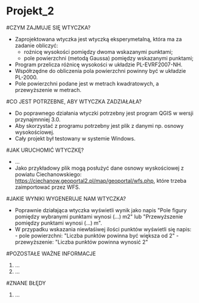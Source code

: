 # Projekt_2

#CZYM ZAJMUJE SIĘ WTYCZKA?
+ Zaprojektowana wtyczka jest wtyczką eksperymetalną, która ma za zadanie obliczyć:
    - rożnicę wysokości pomiędzy dwoma wskazanymi punktami;
    - pole powierzchni (metodą Gaussa) pomiędzy wskazanymi punktami;
+ Program przelicza różnicę wysokości w układzie PL-EVRF2007-NH.
+ Współrzędne do obliczenia pola powierzchni powinny być w układzie PL-2000.
+ Pole powierzchni podane jest w metrach kwadratowych, a przewyższenie w metrach.

#CO JEST POTRZEBNE, ABY WTYCZKA ZADZIAŁAŁA?
+ Do poprawnego działania wtyczki potrzebny jest program QGIS w wersji przynajmnniej 3.0.
+ Aby skorzystać z programu potrzebny jest plik z danymi np. osnowy wysokościowej.
+ Cały projekt był testowany w systemie Windows.

#JAK URUCHOMIĆ WTYCZKĘ?
  +  ... 
  +  Jako przykładowy plik mogą posłużyć dane osnowy wyskościowej z powiatu Ciechanowskiego: https://ciechanow.geoportal2.pl/map/geoportal/wfs.php, które trzeba zaimportować przez WFS.
 
#JAKIE WYNIKI WYGENERUJE NAM WTYCZKA?
 + Poprawnie działająca wtyczka wyświetli wynik jako napis "Pole figury pomiędzy wybranymi punktami wynosi (...) m2" lub "Przewyższenie pomiędzy punktami wynosi (...) m".
 + W przypadku wskazania niewłaśiwej ilości punktów wyświetli się napis:
       - pole powierzchni: "Liczba punktów powinna być większa od 2"
       - przewyższenie: "Liczba punktów powinna wynosić 2"

  #POZOSTAŁE WAŻNE INFORMACJE
  1) ...
  2) ...
  
  #ZNANE BŁĘDY
  1) ...
  
